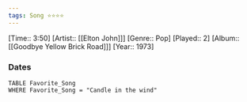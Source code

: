 ```yaml
---
tags: Song ⭐⭐⭐⭐ 
---
```

[Time:: 3:50]
[Artist:: [[Elton John]]]
[Genre:: Pop]
[Played:: 2]
[Album:: [[Goodbye Yellow Brick Road]]]
[Year:: 1973]
### Dates
````dataview
TABLE Favorite_Song
WHERE Favorite_Song = "Candle in the wind"
````